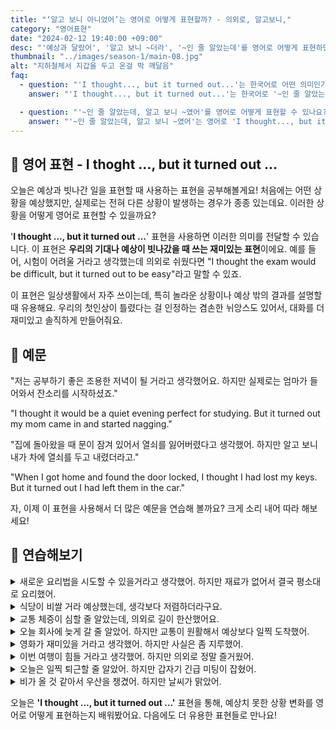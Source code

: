 ```yaml
---
title: "‘알고 보니 아니었어’는 영어로 어떻게 표현할까? - 의외로, 알고보니,"
category: "영어표현"
date: "2024-02-12 19:40:00 +09:00"
desc: "'예상과 달랐어', '알고 보니 ~더라', '~인 줄 알았는데'를 영어로 어떻게 표현하면 좋을까요? '그 사람이 불친절할 줄 알았는데, 알고 보니 정말 친절하더라', '영화가 지루할 줄 알았는데, 알고 보니 엄청 재미있었어' 등을 영어로 표현하는 법을 배워봅시다."
thumbnail: "../images/season-1/main-08.jpg"
alt: "지하철체서 지갑을 두고 온걸 막 깨달음"
faq:
  - question: "'I thought..., but it turned out...'는 한국어로 어떤 의미인가요?"
    answer: "'I thought..., but it turned out...'는 한국어로 '~인 줄 알았는데, 알고 보니 ~였어'로 번역할 수 있습니다. 이 표현은 처음의 예상이나 기대와 실제 결과가 다를 때 사용합니다."

  - question: "'~인 줄 알았는데, 알고 보니 ~였어'를 영어로 어떻게 표현할 수 있나요?"
    answer: "'~인 줄 알았는데, 알고 보니 ~였어'는 영어로 'I thought..., but it turned out...'로 표현할 수 있습니다. 예를 들어, '영화가 지루할 줄 알았는데, 알고 보니 정말 재미있었어'는 'I thought the movie would be boring, but it turned out to be really exciting'으로 말할 수 있습니다."
---
```


## 🌟 영어 표현 - I thoght ..., but it turned out ...

오늘은 예상과 빗나간 일을 표현할 때 사용하는 표현을 공부해볼게요! 처음에는 어떤 상황을 예상했지만, 실제로는 전혀 다른 상황이 발생하는 경우가 종종 있는데요. 이러한 상황을 어떻게 영어로 표현할 수 있을까요?

'**I thought …, but it turned out …**' 표현을 사용하면 이러한 의미를 전달할 수 있습니다. 이 표현은 **우리의 기대나 예상이 빗나갔을 때 쓰는 재미있는 표현**이에요. 예를 들어, 시험이 어려울 거라고 생각했는데 의외로 쉬웠다면 "I thought the exam would be difficult, but it turned out to be easy"라고 말할 수 있죠.

이 표현은 일상생활에서 자주 쓰이는데, 특히 놀라운 상황이나 예상 밖의 결과를 설명할 때 유용해요. 우리의 첫인상이 틀렸다는 걸 인정하는 겸손한 뉘앙스도 있어서, 대화를 더 재미있고 솔직하게 만들어줘요.

## 📖 예문

"저는 공부하기 좋은 조용한 저녁이 될 거라고 생각했어요. 하지만 실제로는 엄마가 들어와서 잔소리를 시작하셨죠."

"I thought it would be a quiet evening perfect for studying. But it turned out my mom came in and started nagging."

"집에 돌아왔을 때 문이 잠겨 있어서 열쇠를 잃어버렸다고 생각했어. 하지만 알고 보니 내가 차에 열쇠를 두고 내렸더라고."

"When I got home and found the door locked, I thought I had lost my keys. But it turned out I had left them in the car."

자, 이제 이 표현을 사용해서 더 많은 예문을 연습해 볼까요? 크게 소리 내어 따라 해보세요!

## 💬 연습해보기

<details>
  <summary>새로운 요리법을 시도할 수 있을거라고 생각했어. 하지만 재료가 없어서 결국 평소대로 요리했어.</summary>
  <span>I thought I could try a new recipe. But it turned out I was out of ingredients, so I cooked my usual meal.</span>
</details>

<details>
  <summary>식당이 비쌀 거라 예상했는데, 생각보다 저렴하더라구요.</summary>
  <span>We thought the restaurant would be expensive, but it turned out to be quite affordable.</span>
</details>

<details>
  <summary>교통 체증이 심할 줄 알았는데, 의외로 길이 한산했어요.</summary>
  <span>I thought the traffic would be terrible, but it turned out the roads were surprisingly clear.</span>
</details>

<details>
 <summary>오늘 회사에 늦게 갈 줄 알았어. 하지만 교통이 원활해서 예상보다 일찍 도착했어.</summary>
  <span>I thought I would be late to the office today. But it turned out the traffic was smooth, and I arrived earlier than expected.</span>
</details>

<details>
  <summary>영화가 재미있을 거라고 생각했어. 하지만 사실은 좀 지루했어.</summary>
  <span>I thought the movie would be interesting. But it turned out to be somewhat boring.</span>
</details>

<details>
  <summary>이번 여행이 힘들 거라고 생각했어. 하지만 의외로 정말 즐거웠어.</summary>
  <span>I thought this trip would be challenging. But it turned out to be surprisingly enjoyable.</span>
</details>

<details>
  <summary>오늘은 일찍 퇴근할 줄 알았어. 하지만 갑자기 긴급 미팅이 잡혔어.</summary>
  <span>I thought I would get off work early today. But it turned out there was an unexpected meeting.</span>
</details>

<details>
  <summary>비가 올 것 같아서 우산을 챙겼어. 하지만 날씨가 맑았어.</summary>
  <span>I thought it was going to rain, so I brought an umbrella. But it turned out to be a sunny day.</span>
</details>

오늘은 **'I thought …, but it turned out …'** 표현을 통해, 예상치 못한 상황 변화를 영어로 어떻게 표현하는지 배워봤어요. 다음에도 더 유용한 표현들로 만나요!

